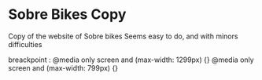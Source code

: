 # Sobre Bikes Copy

Copy of the website of Sobre bikes
Seems easy to do, and with minors difficulties

breackpoint :
@media only screen and (max-width: 1299px) {}
@media only screen and (max-width: 799px) {}
